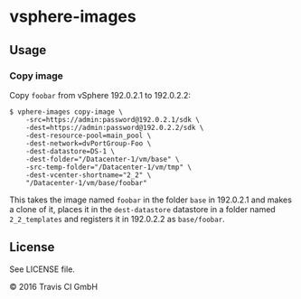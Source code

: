 # vsphere-images

## Usage

### Copy image

Copy `foobar` from vSphere 192.0.2.1 to 192.0.2.2:

```
$ vphere-images copy-image \
	-src=https://admin:password@192.0.2.1/sdk \
	-dest=https://admin:password@192.0.2.2/sdk \
	-dest-resource-pool=main_pool \
	-dest-network=dvPortGroup-Foo \
	-dest-datastore=DS-1 \
	-dest-folder="/Datacenter-1/vm/base" \
	-src-temp-folder="/Datacenter-1/vm/tmp" \
	-dest-vcenter-shortname="2_2" \
	"/Datacenter-1/vm/base/foobar"
```

This takes the image named `foobar` in the folder `base` in 192.0.2.1 and makes a clone of it, places it in the `dest-datastore` datastore in a folder named `2_2_templates` and registers it in 192.0.2.2 as `base/foobar`.

## License

See LICENSE file.

© 2016 Travis CI GmbH
